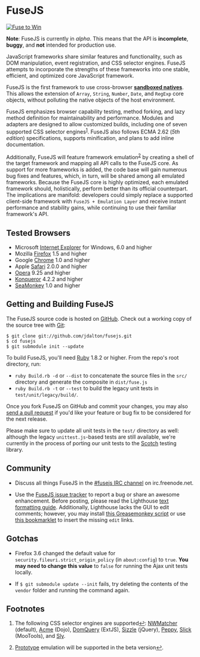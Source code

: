 FuseJS
=======

[![Fuse to Win](fusejs/raw/master/logo.png)](http://fusejs.com)

**Note**: FuseJS is currently in *alpha*. This means that the API is **incomplete**, **buggy**, and **not** intended for production use.

JavaScript frameworks share similar features and functionality, such as DOM manipulation, event registration, and CSS selector engines. FuseJS attempts to incorporate the strengths of these frameworks into one stable, efficient, and optimized core JavaScript framework. 

FuseJS is the first framework to use cross-browser **[sandboxed natives](http://github.com/jdalton/fusebox#readme)**. This allows the extension of `Array`, `String`, `Number`, `Date`, and `RegExp` core objects, without polluting the native objects of the host environment.

FuseJS emphasizes browser capability testing, method forking, and lazy method definition for maintainability and performance. Modules and adapters are designed to allow customized builds, including one of seven supported CSS selector engines<sup><a name="fnref1" href="#fn1">1</a></sup>. FuseJS also follows ECMA 2.62 (*5th edition*) specifications, supports minification, and plans to add inline documentation.

Additionally, FuseJS will feature framework emulation<sup><a name="fnref2" href="#fn2">2</a></sup> by creating a shell of the target framework and mapping all API calls to the FuseJS core. As support for more frameworks is added, the code base will gain numerous bug fixes and features, which, in turn, will be shared among all emulated frameworks. Because the FuseJS core is highly optimized, each emulated framework should, holistically, perform better than its official counterpart. The implications are manifold: developers could simply replace a supported client-side framework with `FuseJS + Emulation Layer` and receive instant performance and stability gains, while continuing to use their familiar framework's API.

## Tested Browsers

- Microsoft [Internet Explorer](http://www.microsoft.com/windows/internet-explorer) for Windows, 6.0 and higher
- Mozilla [Firefox](http://www.mozilla.com/firefox) 1.5 and higher
- Google [Chrome](http://www.google.com/chrome) 1.0 and higher
- Apple [Safari](http://www.apple.com/safari) 2.0.0 and higher
- [Opera](http://www.opera.com) 9.25 and higher
- [Konqueror](http://www.konqueror.org) 4.2.2 and higher
- [SeaMonkey](http://www.seamonkey-project.org/) 1.0 and higher

## Getting and Building FuseJS

The FuseJS source code is hosted on [GitHub](http://github.com). Check out a working copy of the source tree with [Git](http://git-scm.com):

	$ git clone git://github.com/jdalton/fusejs.git
	$ cd fusejs
	$ git submodule init --update
	
To build FuseJS, you'll need [Ruby](http://www.ruby-lang.org) 1.8.2 or higher. From the repo's root directory, run:

- `ruby Build.rb -d` or `--dist` to concatenate the source files in the `src/` directory and generate the composite in `dist/fuse.js`
- `ruby Build.rb -t` or `--test` to build the legacy unit tests in `test/unit/legacy/build/`.
	
Once you fork FuseJS on GitHub and commit your changes, you may also [send a pull request](http://github.com/guides/pull-requests) if you'd like your feature or bug fix to be considered for the next release.

Please make sure to update all unit tests in the `test/` directory as well: although the legacy `unittest.js`-based tests are still  available, we're currently in the process of porting our unit tests to the [Scotch](http://kitgoncharov.github.com/scotch) testing library.

## Community

- Discuss all things FuseJS in the [#fusejs IRC channel](irc://irc.freenode.net/#fusejs) on irc.freenode.net.

- Use the [FuseJS issue tracker](https://fusejs.lighthouseapp.com/projects/24813-fusejs/tickets?q=all) to report a bug or share an awesome enhancement. Before posting, please read the Lighthouse [text formatting guide](http://help.lighthouseapp.com/faqs/getting-started/how-do-i-format-text). Additionally, Lighthouse lacks the GUI to edit comments; however, you may install [this Greasemonkey script](http://userscripts.org/scripts/show/63702) or use [this bookmarklet](http://gist.github.com/251306) to insert the missing `edit` links.

## Gotchas

- Firefox 3.6 changed the default value for `security.fileuri.strict_origin_policy` (in `about:config`) to `true`. **You may need to change this value** to `false` for running the Ajax unit tests locally.

- If `$ git submodule update --init` fails, try deleting the contents of the `vendor` folder and running the command again.

## Footnotes

1. The following CSS selector engines are supported<a name="fn1" title="Jump back to footnote 1 in the text." href="#fnref1">&#8617;</a>: [NWMatcher][1] (default), [Acme][2] (Dojo), [DomQuery][3] (ExtJS), [Sizzle][4] (jQuery), [Peppy][5], [Slick][6] (MooTools), and [Sly][7].
  
2. [Prototype](http://prototypejs.org) emulation will be supported in the beta version<a name="fn2" title="Jump back to footnote 2 in the text." href="#fnref2">&#8617;</a>.

[1]: http://github.com/dperini/nwmatcher
[2]: http://svn.dojotoolkit.org/src/dojo/trunk/_base/query.js
[3]: http://www.extjs.com/deploy/ext/docs/output/DomQuery.jss.html
[4]: http://sizzlejs.com/
[5]: http://jamesdonaghue.com/static/peppy
[6]: http://github.com/subtleGradient/slick
[7]: http://github.com/digitarald/sly